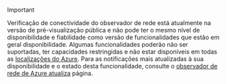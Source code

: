 > [!IMPORTANT]
> Verificação de conectividade do observador de rede está atualmente na versão de pré-visualização pública e não pode ter o mesmo nível de disponibilidade e fiabilidade como versão de funcionalidades que estão em geral disponibilidade. Algumas funcionalidades poderão não ser suportadas, ter capacidades restringidas e não estar disponíveis em todas as [localizações do Azure](https://azure.microsoft.com/regions/). Para as notificações mais atualizadas à sua disponibilidade e o estado desta funcionalidade, consulte o [observador de rede de Azure atualiza](https://azure.microsoft.com/updates/?product=network-watcher) página. 